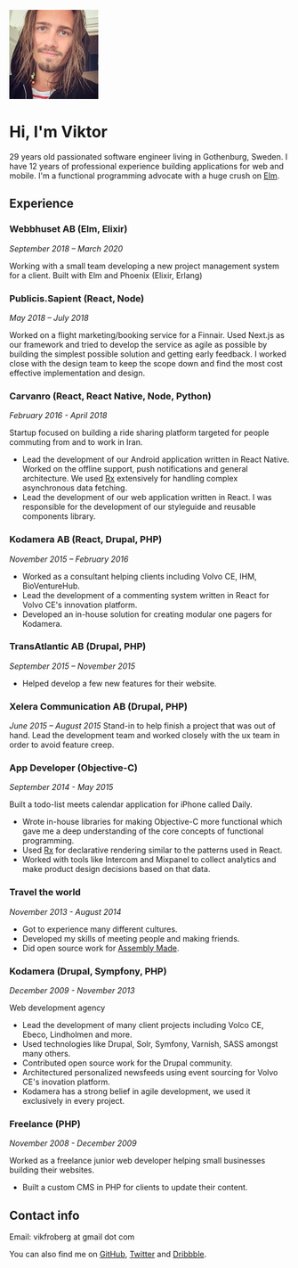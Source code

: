 ![me](13087668_10153996017085170_5196513416301189826_n.jpg)

# Hi, I'm Viktor
29 years old passionated software engineer living in Gothenburg, Sweden.
I have 12 years of professional experience building applications for web
and mobile. I'm a functional programming advocate with a huge crush on [Elm](http://elm-lang.org).

## Experience

### Webbhuset AB (Elm, Elixir)
*September 2018 – March 2020*

Working with a small team developing a new project management system for a client. Built with Elm and Phoenix (Elixir, Erlang)

### Publicis.Sapient (React, Node)
*May 2018 – July 2018*

Worked on a flight marketing/booking service for a Finnair. Used Next.js as our framework and tried to develop the service as agile as possible by building the simplest possible solution and getting early feedback. I worked close with the design team to keep the scope down and find the most cost effective implementation and design.

### Carvanro (React, React Native, Node, Python)
*February 2016 - April 2018*

Startup focused on building a ride sharing platform targeted for people
commuting from and to work in Iran.

- Lead the development of our Android application written in React Native. Worked on the offline support, push notifications and general architecture. We used [Rx](https://github.com/reactivex/rxjs) extensively for handling complex asynchronous data fetching.
- Lead the development of our web application written in React. I was responsible for the development of our styleguide and reusable components library.

### Kodamera AB (React, Drupal, PHP)
*November 2015 – February 2016*

- Worked as a consultant helping clients including Volvo CE, IHM, BioVentureHub.
- Lead the development of a commenting system written in React for Volvo CE's innovation platform.
- Developed an in-house solution for creating modular one pagers for Kodamera.

### TransAtlantic AB (Drupal, PHP)
*September 2015 – November 2015*

- Helped develop a few new features for their website.

### Xelera Communication AB (Drupal, PHP)
*June 2015 – August 2015*
Stand-in to help finish a project that was out of hand. Lead the development team and worked closely with the ux team in order to avoid feature creep.

### App Developer (Objective-C)
*September 2014 - May 2015*

Built a todo-list meets calendar application for iPhone called Daily.

- Wrote in-house libraries for making Objective-C more functional which gave me a deep understanding of the core concepts of functional programming.
- Used [Rx](https://github.com/reactivex/rxjs) for declarative rendering similar to the patterns used in React.
- Worked with tools like Intercom and Mixpanel to collect analytics and make product design decisions based on that data.

### Travel the world
*November 2013 - August 2014*

- Got to experience many different cultures.
- Developed my skills of meeting people and making friends.
- Did open source work for [Assembly Made](https://assemblymade.com).

### Kodamera (Drupal, Sympfony, PHP)
*December 2009 - November 2013*

Web development agency

- Lead the development of many client projects including Volco CE, Ebeco, Lindholmen and more.
- Used technologies like Drupal, Solr, Symfony, Varnish, SASS amongst many others.
- Contributed open source work for the Drupal community.
- Architectured personalized newsfeeds using event sourcing for Volvo CE's inovation platform.
- Kodamera has a strong belief in agile development, we used it exclusively in every project.

### Freelance (PHP)
*November 2008 - December 2009*

Worked as a freelance junior web developer helping small businesses building their websites.

- Built a custom CMS in PHP for clients to update their content.


## Contact info
Email: vikfroberg at gmail dot com

You can also find me on [GitHub](https://github.com/vikfroberg), [Twitter](https://twitter.com/vikfroberg) and [Dribbble](https://dribbble.com/vikfroberg).
